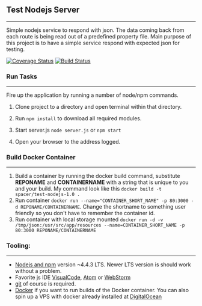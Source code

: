 ## Test Nodejs Server
---

 Simple nodejs service to respond with json. The data coming back from each route is being read out of a predefined property file. Main purpose of this project is to have a simple service respond with expected json for testing.

[![Coverage Status](https://coveralls.io/repos/github/BondAnthony/nodetester/badge.svg?branch=master)](https://coveralls.io/github/BondAnthony/nodetester?branch=master)
[![Build Status](https://travis-ci.org/BondAnthony/nodetester.svg?branch=master)](https://travis-ci.org/BondAnthony/nodetester)

### Run Tasks
---

Fire up the application by running a number of node/npm commands.

1. Clone project to a directory and open terminal within that directory.

2. Run `npm install` to download all required modules.

3. Start server.js `node server.js` or `npm start`

4. Open your browser to the address logged.

### Build Docker Container
---

1. Build a container by running the docker build command, substitute **REPONAME** and **CONTAINERNAME** with a string that is unique to you and your build. My command look like this `docker build -t spacer/test-nodejs-1.0 .`
2. Run container `docker run --name="CONTAINER_SHORT_NAME" -p 80:3000 -d REPONAME/CONTAINERNAME`. Change the shortname to something user friendly so you don't have to remember the container id.
3. Run container with local storage mounted `docker run -d -v /tmp/json:/usr/src/app/resources --name=CONTAINER_SHORT_NAME -p 80:3000 REPONAME/CONTAINERNAME`


### Tooling:
---

* [Nodejs and npm](https://nodejs.org/en/) version ~4.4.3 LTS. Newer LTS version is should work without a problem.
* Favorite js IDE [VisualCode](https://code.visualstudio.com), [Atom](https://atom.io) or [WebStorm](https://www.jetbrains.com/webstorm/?fromMenu)
* [git](https://git-scm.com) of course is required.
* [Docker](https://www.docker.com) if you want to run builds of the Docker container. You can also spin up a VPS with docker already installed at [DigitalOcean](https://m.do.co/c/d5e5957d1fd0)
